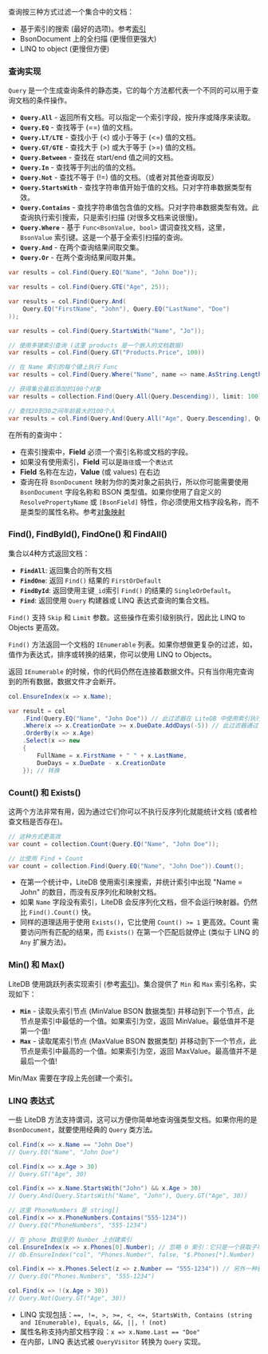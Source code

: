 查询按三种方式过滤一个集合中的文档：

- 基于索引的搜索 (最好的选项)。参考[索引](Indexes)
- BsonDocument 上的全扫描 (更慢但更强大)
- LINQ to object (更慢但方便)

### 查询实现

`Query` 是一个生成查询条件的静态类，它的每个方法都代表一个不同的可以用于查询文档的条件操作。

- **`Query.All`** - 返回所有文档。可以指定一个索引字段，按升序或降序来读取。
- **`Query.EQ`** - 查找等于 (==) 值的文档。
- **`Query.LT/LTE`** - 查找小于 (<) 或小于等于 (<=) 值的文档。
- **`Query.GT/GTE`** - 查找大于 (>) 或大于等于 (>=) 值的文档。
- **`Query.Between`** - 查找在 start/end 值之间的文档。
- **`Query.In`** - 查找等于列出的值的文档。
- **`Query.Not`** - 查找不等于 (!=) 值的文档。（或者对其他查询取反）
- **`Query.StartsWith`** - 查找字符串值开始于值的文档。只对字符串数据类型有效。
- **`Query.Contains`** - 查找字符串值包含值的文档。只对字符串数据类型有效。此查询执行索引搜索，只是索引扫描 (对很多文档来说很慢)。
- **`Query.Where`** - 基于 `Func<BsonValue, bool>` 谓词查找文档，这里，`BsonValue` 索引键。这是一个基于全索引扫描的查询。
- **`Query.And`** - 在两个查询结果间取交集。 
- **`Query.Or`** - 在两个查询结果间取并集。 

```C#
var results = col.Find(Query.EQ("Name", "John Doe"));

var results = col.Find(Query.GTE("Age", 25));

var results = col.Find(Query.And(
    Query.EQ("FirstName", "John"), Query.EQ("LastName", "Doe")
));

var results = col.Find(Query.StartsWith("Name", "Jo"));

// 使用多键索引查询 (这里 products 是一个嵌入的文档数据)
var results = col.Find(Query.GT("Products.Price", 100))

// 在 Name 索引的每个键上执行 Func 
var results = col.Find(Query.Where("Name", name => name.AsString.Length > 20));

// 获得集合最后添加的100个对象
var results = collection.Find(Query.All(Query.Descending)), limit: 100);

// 查找20到30之间年龄最大的100个人
var results = col.Find(Query.And(Query.All("Age", Query.Descending), Query.Between("Age", 20, 30)), limit: 100);
```

在所有的查询中：

- 在索引搜索中，**Field** 必须一个索引名称或文档的字段。
- 如果没有使用索引，**Field** 可以是`路径`或一个`表达式`
- **Field** 名称在左边，**Value** (或 values) 在右边
- 查询在将 `BsonDocument` 映射为你的类对象之前执行，所以你可能需要使用 `BsonDocument` 字段名称和 BSON 类型值。如果你使用了自定义的 `ResolvePropertyName` 或 `[BsonField]` 特性，你必须使用文档字段名称，而不是类型的属性名称。参考[对象映射](Object-Mapping)

### Find(), FindById(), FindOne() 和 FindAll()

集合以4种方式返回文档：

- **`FindAll`**: 返回集合的所有文档
- **`FindOne`**: 返回 `Find()` 结果的 `FirstOrDefault`
- **`FindById`**: 返回使用主键`_id`索引 `Find()` 的结果的 `SingleOrDefault`。
- **`Find`**: 返回使用 `Query` 构建器或 LINQ 表达式查询的集合文档。

`Find()` 支持 `Skip` 和 `Limit` 参数。这些操作在索引级别执行，因此比 LINQ to Objects 更高效。

`Find()` 方法返回一个文档的 `IEnumerable` 列表。如果你想做更复杂的过滤，如，值作为表达式，排序或转换的结果，你可以使用 LINQ to Objects。

返回 `IEnumerable` 的时候，你的代码仍然在连接着数据文件。只有当你用完查询到的所有数据，数据文件才会断开。

```C#
col.EnsureIndex(x => x.Name);

var result = col
    .Find(Query.EQ("Name", "John Doe")) // 此过滤器在 LiteDB 中使用索引执行
    .Where(x => x.CreationDate >= x.DueDate.AddDays(-5)) // 此过滤器通过 LINQ to Object 执行
    .OrderBy(x => x.Age)
    .Select(x => new 
    { 
        FullName = x.FirstName + " " + x.LastName, 
        DueDays = x.DueDate - x.CreationDate 
    }); // 转换
```

### Count() 和 Exists()

这两个方法非常有用，因为通过它们你可以不执行反序列化就能统计文档 (或者检查文档是否存在)。

```C#
// 这种方式更高效
var count = collection.Count(Query.EQ("Name", "John Doe"));

// 比使用 Find + Count
var count = collection.Find(Query.EQ("Name", "John Doe")).Count();
```

- 在第一个统计中，LiteDB 使用索引来搜索，并统计索引中出现 "Name = John" 的数目，而没有反序列化和映射文档。
- 如果 `Name` 字段没有索引，LiteDB 会反序列化文档，但不会运行映射器。仍然比 `Find().Count()` 快。
- 同样的道理适用于使用 `Exists()`，它比使用 `Count() >= 1` 更高效。Count 需要访问所有匹配的结果，而 `Exists()` 在第一个匹配后就停止 (类似于 LINQ 的 `Any` 扩展方法)。

### Min() 和 Max()

LiteDB 使用跳跃列表实现索引 (参考[索引](Indexes))。集合提供了 `Min` 和 `Max` 索引名称，实现如下：

- **`Min`** - 读取头索引节点 (MinValue BSON 数据类型) 并移动到下一个节点，此节点是索引中最低的一个值。如果索引为空，返回 MinValue。最低值并不是第一个值!
- **`Max`** - 读取尾索引节点 (MaxValue BSON 数据类型) 并移动到下一个节点，此节点是索引中最高的一个值。如果索引为空，返回 MaxValue。最高值并不是最后一个值!

Min/Max 需要在字段上先创建一个索引。

### LINQ 表达式

一些 LiteDB 方法支持谓词，这可以方便你简单地查询强类型文档。如果你用的是 `BsonDocument`，就要使用经典的 `Query` 类方法。 

```C#
col.Find(x => x.Name == "John Doe")
// Query.EQ("Name", "John Doe")

col.Find(x => x.Age > 30)
// Query.GT("Age", 30)

col.Find(x => x.Name.StartsWith("John") && x.Age > 30)
// Query.And(Query.StartsWith("Name", "John"), Query.GT("Age", 30))

// 这里 PhoneNumbers 是 string[]
col.Find(x => x.PhoneNumbers.Contains("555-1234"))
// Query.EQ("PhoneNumbers", "555-1234")

// 在 phone 数组里的 Number 上创建索引
col.EnsureIndex(x => x.Phones[0].Number); // 忽略 0 索引：它只是一个获取子项目的语法
// db.EnsureIndex("col", "Phones.Number", false, "$.Phones[*].Number)

col.Find(x => x.Phones.Select(z => z.Number == "555-1234")) // 另外一种获取子项目的方式
// Query.EQ("Phones.Numbers", "555-1234")

col.Find(x => !(x.Age > 30))
// Query.Not(Query.GT("Age", 30))
```

- LINQ 实现包括：`==, !=, >, >=, <, <=, StartsWith, Contains (string and IEnumerable), Equals, &&, ||, ! (not)`
- 属性名称支持内部文档字段：`x => x.Name.Last == "Doe"`
- 在内部，LINQ 表达式被 `QueryVisitor` 转换为 `Query` 实现。